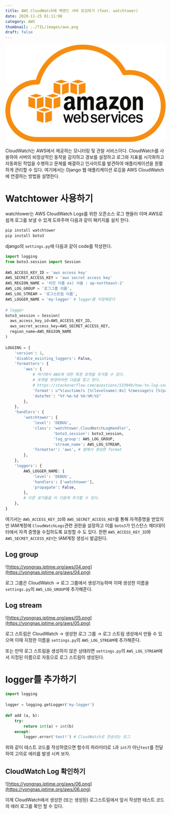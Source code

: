 ```yaml
---
title: AWS CloudWatch에 백엔드 서버 로깅하기 (feat. watchtower)
date: 2020-11-25 01:11:98
category: AWS
thumbnail: ../TIL/images/aws.png
draft: false
---
```


![](../TIL/images/aws.png)

CloudWatch는 AWS에서 제공하는 모니터링 및 관찰 서비스이다. CloudWatch를 사용하여 서버의 비정상적인 동작을 감지하고 경보를 설정하고 로그와 지표를 시각화하고 자동화된 작업을 수행하고 문제를 해결하고 인사이트를 발견하여 애플리케이션을 원활하게 관리할 수 있다. 여기에서는 Django 웹 애플리케이션 로깅을 AWS CloudWatch에 연결하는 방법을 설명한다.

# Watchtower 사용하기

watchtower는 AWS CloudWatch Logs를 위한 오픈소스 로그 핸들러 이며 AWS로 쉽게 로그를 보낼 수 있게 도와주며 다음과 같이 패키지를 설치 한다.

```python
pip install watchtower
pip install boto3
```

django의 `settings.py`에 다음과 같이 code를 작성한다.

```python
import logging
from boto3.session import Session

AWS_ACCESS_KEY_ID = 'aws access key'
AWS_SECRET_ACCESS_KEY = 'aws secret access key'
AWS_REGION_NAME = '리전 이름 ex) 서울 : ap-northeast-2'
AWS_LOG_GROUP = '로그그룹 이름',
AWS_LOG_STREAM = '로그스트림 이름',
AWS_LOGGER_NAME = 'my-logger' # logger를 지정해준다

# logger
boto3_session = Session(
  aws_access_key_id=AWS_ACCESS_KEY_ID,
  aws_secret_access_key=AWS_SECRET_ACCESS_KEY,
  region_name=AWS_REGION_NAME
)

LOGGING = {
    'version': 1,
    'disable_existing_loggers': False,
    'formatters': {
        'aws': {
            # 여기에서 AWS에 대한 특정 포맷을 추가할 수 있다.
            # 포맷을 변경하려면 다음을 참고 한다.
            # https://stackoverflow.com/questions/533048/how-to-log-source-file-name-and-line-number-in-python/44401529
            'format': u"%(asctime)s [%(levelname)-8s] %(message)s [%(pathname)s:%(lineno)d]",
            'datefmt': "%Y-%m-%d %H:%M:%S"
        },
    },
    'handlers': {
        'watchtower': {
            'level': 'DEBUG',
            'class': 'watchtower.CloudWatchLogHandler',
                     'boto3_session': boto3_session,
                     'log_group': AWS_LOG_GROUP,
                     'stream_name': AWS_LOG_STREAM,
            'formatter': 'aws', # 앞에서 생성한 format
        },
    },
    'loggers': {
        AWS_LOGGER_NAME: {
            'level': 'DEBUG',
            'handlers': ['watchtower'],
            'propagate': False,
        },
        # 다른 로거들을 이 다음에 추가할 수 있다.
    },
}
```

여기서는 `AWS_ACCESS_KEY_ID`와 `AWS_SECRET_ACCESS_KEY`를 통해 자격증명을 받았지만 IAM계정에 `CloudWatchLogs`관련 권한을 설정하고 이를 `boto3`가 인스턴스 메타데이터에서 자격 증명을 수집하도록 요청할 수 도 있다. 한편 `AWS_ACCESS_KEY_ID`와 `AWS_SECRET_ACCESS_KEY`는 IAM계정 생성시 발급된다.

## Log group

![https://yongnas.iptime.org/aws/04.png](https://yongnas.iptime.org/aws/04.png)

로그 그룹은 CloudWatch → 로그 그룹에서 생성가능하며 이때 생성한 이름을 `settings.py`의 `AWS_LOG_GROUP`에 추가해준다. 

## Log stream

![https://yongnas.iptime.org/aws/05.png](https://yongnas.iptime.org/aws/05.png)

로그 스트림은 CloudWatch → 생성한 로그 그룹 → 로그 스트림 생성에서 만들 수 있으며 이때 지정한 이름을 `settings.py`의 `AWS_LOG_STREAM`에 추가해준다.

또는 만약 로그 스트림을 생성하지 않은 상태라면 `settings.py`의 `AWS_LOG_STREAM`에서 지정된 이름으로 자동으로 로그 스트림이 생성된다.

# logger를 추가하기

```python
import logging

logger = logging.getLogger('my-logger')

def add (a, b):
	try:
		return int(a) + int(b)
	except:
		logger.error('test!') # CloudWatch로 전송되는 로그
```

위와 같이 테스트 코드를 작성하였으면 함수의 파라미터로 `1`과 `int`가 아닌`test`를 전달하여 고의로 에러를 발생 시켜 보자.

## CloudWatch Log 확인하기

![https://yongnas.iptime.org/aws/06.png](https://yongnas.iptime.org/aws/06.png)

이제 CloudWatch에서 생성한 (또는 생성된) 로그스트림에서 앞서 작성한 테스트 코드의 에러 로그를 확인 할 수 있다.
